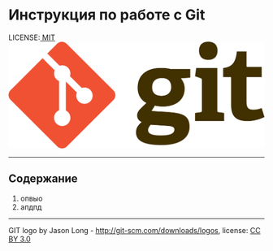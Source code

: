 # Инструкция по работе с Git

LICENSE:[ MIT](./license.md)
![Git-Logo](./image/1920px-Git-logo.svg.png)

---
## Содержание
1. опвыо
2. апдпд


---
GIT logo by Jason Long - http://git-scm.com/downloads/logos, 
license: [CC BY 3.0](https://creativecommons.org/licenses/by/3.0/)